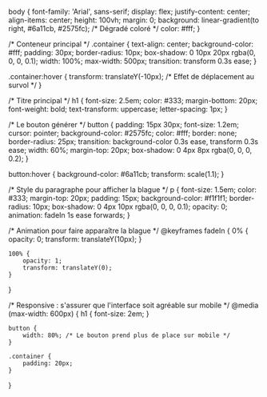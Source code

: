 body {
    font-family: 'Arial', sans-serif;
    display: flex;
    justify-content: center;
    align-items: center;
    height: 100vh;
    margin: 0;
    background: linear-gradient(to right, #6a11cb, #2575fc); /* Dégradé coloré */
    color: #fff;
}

/* Conteneur principal */
.container {
    text-align: center;
    background-color: #fff;
    padding: 30px;
    border-radius: 10px;
    box-shadow: 0 10px 20px rgba(0, 0, 0, 0.1);
    width: 100%;
    max-width: 500px;
    transition: transform 0.3s ease;
}

.container:hover {
    transform: translateY(-10px); /* Effet de déplacement au survol */
}

/* Titre principal */
h1 {
    font-size: 2.5em;
    color: #333;
    margin-bottom: 20px;
    font-weight: bold;
    text-transform: uppercase;
    letter-spacing: 1px;
}

/* Le bouton générer */
button {
    padding: 15px 30px;
    font-size: 1.2em;
    cursor: pointer;
    background-color: #2575fc;
    color: #fff;
    border: none;
    border-radius: 25px;
    transition: background-color 0.3s ease, transform 0.3s ease;
    width: 60%;
    margin-top: 20px;
    box-shadow: 0 4px 8px rgba(0, 0, 0, 0.2);
}

button:hover {
    background-color: #6a11cb;
    transform: scale(1.1);
}

/* Style du paragraphe pour afficher la blague */
p {
    font-size: 1.5em;
    color: #333;
    margin-top: 20px;
    padding: 15px;
    background-color: #f1f1f1;
    border-radius: 10px;
    box-shadow: 0 4px 10px rgba(0, 0, 0, 0.1);
    opacity: 0;
    animation: fadeIn 1s ease forwards;
}

/* Animation pour faire apparaître la blague */
@keyframes fadeIn {
    0% {
        opacity: 0;
        transform: translateY(10px);
    }

    100% {
        opacity: 1;
        transform: translateY(0);
    }
}

/* Responsive : s'assurer que l'interface soit agréable sur mobile */
@media (max-width: 600px) {
    h1 {
        font-size: 2em;
    }

    button {
        width: 80%; /* Le bouton prend plus de place sur mobile */
    }

    .container {
        padding: 20px;
    }
}

